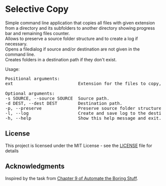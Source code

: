 # Selective Copy

Simple command line application that copies all files with given extension from a directory and its subfolders to another directory showing progress bar and remaining files counter.\
Allows to preserve a source folder structure and to create a log if necessary.\
Opens a filedialog if source and/or destination are not given in the command line.\
Creates folders in a destination path if they don't exist.

Usage:
<pre>
Positional arguments:
ext                         Extension for the files to copy, enter without a dot.

Optional arguments:
-s SOURCE, --source SOURCE  Source path.
-d DEST, --dest DEST        Destination path.
-p, --preserve              Preserve source folder structure.
-l, --log                   Create and save log to the destination folder.
-h, --help                  Show this help message and exit.
</pre>

## License

This project is licensed under the MIT License - see the [LICENSE](LICENSE) file for details

## Acknowledgments

Inspired by the task from [Chapter 9 of Automate the Boring Stuff](https://automatetheboringstuff.com/chapter9/).
